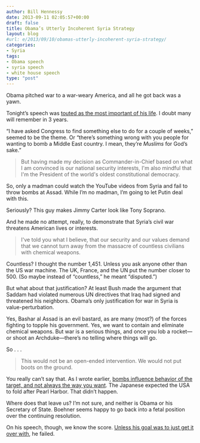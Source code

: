 ```yaml
---
author: Bill Hennessy
date: 2013-09-11 02:05:57+00:00
draft: false
title: Obama’s Utterly Incoherent Syria Strategy
layout: blog
#url: e/2013/09/10/obamas-utterly-incoherent-syria-strategy/
categories:
- Syria
tags:
- Obama speech
- syria speech
- white house speech
type: "post"
---
```


Obama pitched war to a war-weary America, and all he got back was a yawn.

Tonight’s speech was [touted as the most important of his life](https://www.businessinsider.com/obama-syria-speech-putin-assad-chemical-weapons-russia-2013-9). I doubt many will remember in 3 years. 

“I have asked Congress to find something else to do for a couple of weeks,” seemed to be the theme. Or “there’s something wrong with you people for wanting to bomb a Middle East country. I mean, they’re _Muslims_ for God’s sake.”

> But having made my decision as Commander-in-Chief based on what I am convinced is our national security interests, I'm also mindful that I'm the President of the world's oldest constitutional democracy.
> 
> 

So, only a madman could watch the YouTube videos from Syria and fail to throw bombs at Assad. While I’m no madman, I’m going to let Putin deal with this. 

Seriously? This guy makes Jimmy Carter look like Tony Soprano. 

And he made no attempt, really, to demonstrate that Syria’s civil war threatens American lives or interests. 

> I've told you what I believe, that our security and our values demand that we cannot turn away from the massacre of countless civilians with chemical weapons.
> 
> 

Countless? I thought the number 1,451. Unless you ask anyone other than the US war machine. The UK, France, and the UN put the number closer to 500. (So maybe instead of “countless,” he meant “disputed.”)

But what about that justification? At least Bush made the argument that Saddam had violated numerous UN directives that Iraq had signed and threatened his neighbors. Obama’s only justification for war in Syria is value-perturbation.

Yes, Bashar al Assad is an evil bastard, as are many (most?) of the forces fighting to topple his government. Yes, we want to contain and eliminate chemical weapons. But war is a serious things, and once you lob a rocket—or shoot an Archduke—there’s no telling where things will go.

So . . .

> This would not be an open-ended intervention. We would not put boots on the ground.
> 
> 

You really can’t say that. As I wrote earlier, [bombs influence behavior of the target, and not always the way you want](https://hennessysview.com/2013/09/06/i-had-a-nightmare/). The Japanese expected the USA to fold after Pearl Harbor. That didn’t happen. 

Where does that leave us? I’m not sure, and neither is Obama or his Secretary of State. Boehner seems happy to go back into a fetal position over the continuing resolution. 

On his speech, though, we know the score. [Unless his goal was to just get it over with](https://blogs.wsj.com/peggynoonan/2013/09/10/making-sense-of-syria/), he failed. 
